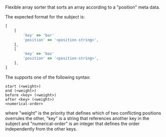 Flexible array sorter that sorts an array according to a "position" meta data.

The expected format for the subject is:

```js
[
    [
        'key' => 'bar'
        'position' => '<position-string>',
    ],
    [
        'key' => 'baz'
        'position' => '<position-string>',
    ],
]
```

The <position-string> supports one of the following syntax:

```
start (<weight>)
end (<weight>)
before <key> (<weight>)
after <key> (<weight>)
<numerical-order>
```

where "weight" is the priority that defines which of two conflicting positions overrules the other,
"key" is a string that references another key in the subject
and "numerical-order" is an integer that defines the order independently from the other keys.
